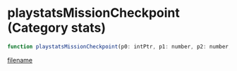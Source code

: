 # playstatsMissionCheckpoint (Category stats)

```js
function playstatsMissionCheckpoint(p0: intPtr, p1: number, p2: number, p3: number): Array
```

[filename](playstatsMissionCheckpoint_m.md ':include')